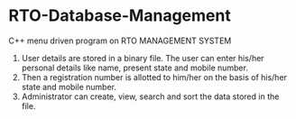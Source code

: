 # RTO-Database-Management
C++ menu driven program on RTO MANAGEMENT SYSTEM
1. User details are stored in a binary file. The user can enter his/her personal details like name, present state and mobile number.
2. Then a registration number is allotted to him/her on the basis of his/her state and mobile number.
3. Administrator can create, view, search and sort the data stored in the file.
